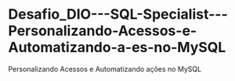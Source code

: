 # Desafio_DIO---SQL-Specialist---Personalizando-Acessos-e-Automatizando-a-es-no-MySQL
Personalizando Acessos e Automatizando ações no MySQL
